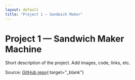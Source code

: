 ```yaml
---
layout: default
title: "Project 1 — Sandwich Maker"
---
```


# Project 1 — Sandwich Maker Machine

Short description of the project. Add images, code, links, etc.

Source: [GitHub repo](https://github.com/adampang27/your-project1-repo){:target="_blank"}
